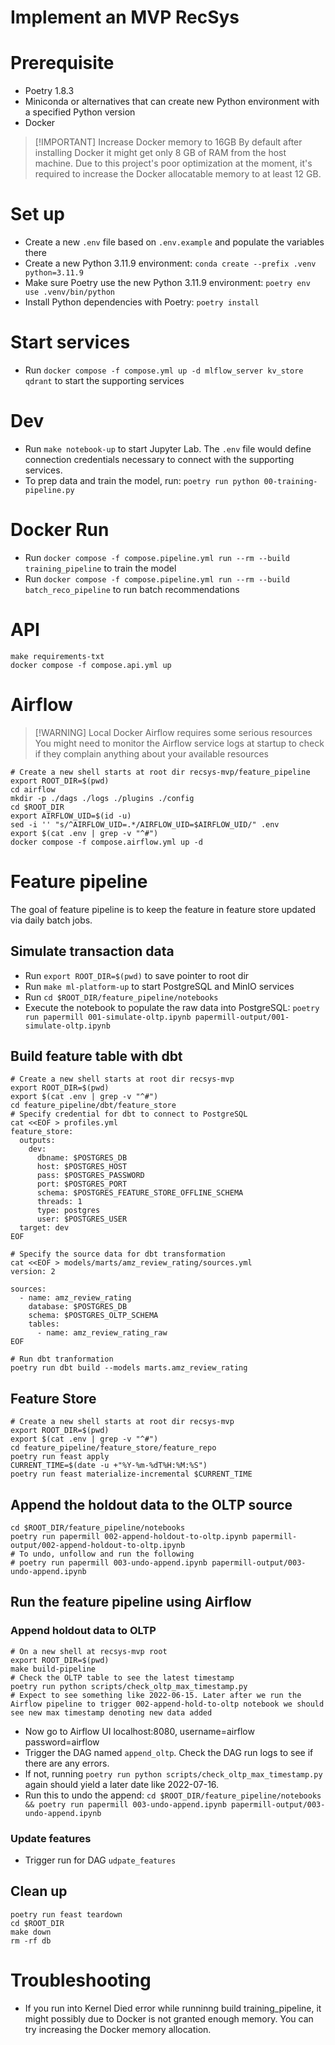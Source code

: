# Implement an MVP RecSys

# Prerequisite
- Poetry 1.8.3
- Miniconda or alternatives that can create new Python environment with a specified Python version
- Docker

> [!IMPORTANT] Increase Docker memory to 16GB
> By default after installing Docker it might get only 8 GB of RAM from the host machine.
> Due to this project's poor optimization at the moment, it's required to increase the Docker allocatable memory to at least 12 GB.

# Set up
- Create a new `.env` file based on `.env.example` and populate the variables there
- Create a new Python 3.11.9 environment: `conda create --prefix .venv python=3.11.9`
- Make sure Poetry use the new Python 3.11.9 environment: `poetry env use .venv/bin/python`
- Install Python dependencies with Poetry: `poetry install`

# Start services
- Run `docker compose -f compose.yml up -d mlflow_server kv_store qdrant` to start the supporting services

# Dev
- Run `make notebook-up` to start Jupyter Lab. The `.env` file would define connection credentials necessary to connect with the supporting services.
- To prep data and train the model, run: `poetry run python 00-training-pipeline.py`

# Docker Run
- Run `docker compose -f compose.pipeline.yml run --rm --build training_pipeline` to train the model
- Run `docker compose -f compose.pipeline.yml run --rm --build batch_reco_pipeline` to run batch recommendations

# API
```shell
make requirements-txt
docker compose -f compose.api.yml up
```

# Airflow
> [!WARNING] Local Docker Airflow requires some serious resources
> You might need to monitor the Airflow service logs at startup to check if they complain anything about your available resources

```shell
# Create a new shell starts at root dir recsys-mvp/feature_pipeline
export ROOT_DIR=$(pwd)
cd airflow
mkdir -p ./dags ./logs ./plugins ./config
cd $ROOT_DIR
export AIRFLOW_UID=$(id -u)
sed -i '' "s/^AIRFLOW_UID=.*/AIRFLOW_UID=$AIRFLOW_UID/" .env
export $(cat .env | grep -v "^#")
docker compose -f compose.airflow.yml up -d
```

# Feature pipeline
The goal of feature pipeline is to keep the feature in feature store updated via daily batch jobs.

## Simulate transaction data
- Run `export ROOT_DIR=$(pwd)` to save pointer to root dir
- Run `make ml-platform-up` to start PostgreSQL and MinIO services
- Run `cd $ROOT_DIR/feature_pipeline/notebooks`
- Execute the notebook to populate the raw data into PostgreSQL: `poetry run papermill 001-simulate-oltp.ipynb papermill-output/001-simulate-oltp.ipynb`

## Build feature table with dbt
```shell
# Create a new shell starts at root dir recsys-mvp
export ROOT_DIR=$(pwd)
export $(cat .env | grep -v "^#")
cd feature_pipeline/dbt/feature_store
# Specify credential for dbt to connect to PostgreSQL
cat <<EOF > profiles.yml
feature_store:
  outputs:
    dev:
      dbname: $POSTGRES_DB
      host: $POSTGRES_HOST
      pass: $POSTGRES_PASSWORD
      port: $POSTGRES_PORT
      schema: $POSTGRES_FEATURE_STORE_OFFLINE_SCHEMA
      threads: 1
      type: postgres
      user: $POSTGRES_USER
  target: dev
EOF

# Specify the source data for dbt transformation
cat <<EOF > models/marts/amz_review_rating/sources.yml
version: 2

sources:
  - name: amz_review_rating
    database: $POSTGRES_DB
    schema: $POSTGRES_OLTP_SCHEMA
    tables:
      - name: amz_review_rating_raw
EOF

# Run dbt tranformation
poetry run dbt build --models marts.amz_review_rating
```

## Feature Store

```shell
# Create a new shell starts at root dir recsys-mvp
export ROOT_DIR=$(pwd)
export $(cat .env | grep -v "^#")
cd feature_pipeline/feature_store/feature_repo
poetry run feast apply
CURRENT_TIME=$(date -u +"%Y-%m-%dT%H:%M:%S")
poetry run feast materialize-incremental $CURRENT_TIME
```

## Append the holdout data to the OLTP source
```shell
cd $ROOT_DIR/feature_pipeline/notebooks
poetry run papermill 002-append-holdout-to-oltp.ipynb papermill-output/002-append-holdout-to-oltp.ipynb
# To undo, unfollow and run the following
# poetry run papermill 003-undo-append.ipynb papermill-output/003-undo-append.ipynb
```

## Run the feature pipeline using Airflow

### Append holdout data to OLTP
```shell
# On a new shell at recsys-mvp root
export ROOT_DIR=$(pwd)
make build-pipeline
# Check the OLTP table to see the latest timestamp
poetry run python scripts/check_oltp_max_timestamp.py
# Expect to see something like 2022-06-15. Later after we run the Airflow pipeline to trigger 002-append-hold-to-oltp notebook we should see new max timestamp denoting new data added
```

- Now go to Airflow UI localhost:8080, username=airflow password=airflow
- Trigger the DAG named `append_oltp`. Check the DAG run logs to see if there are any errors.
- If not, running `poetry run python scripts/check_oltp_max_timestamp.py` again should yield a later date like 2022-07-16.
- Run this to undo the append: `cd $ROOT_DIR/feature_pipeline/notebooks && poetry run papermill 003-undo-append.ipynb papermill-output/003-undo-append.ipynb`

### Update features
- Trigger run for DAG `udpate_features`


## Clean up
```shell
poetry run feast teardown
cd $ROOT_DIR
make down
rm -rf db
```

# Troubleshooting
- If you run into Kernel Died error while runninng build training_pipeline, it might possibly due to Docker is not granted enough memory. You can try increasing the Docker memory allocation.